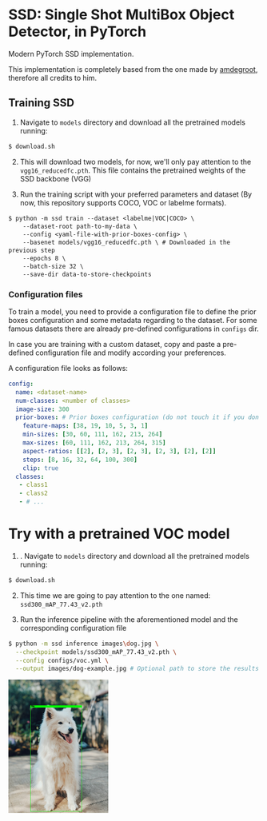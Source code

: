 # SSD: Single Shot MultiBox Object Detector, in PyTorch

Modern PyTorch SSD implementation.

This implementation is completely based from the one made by [amdegroot](https://github.com/amdegroot/ssd.pytorch), therefore all credits to him.

## Training SSD

1. Navigate to `models` directory and download all the pretrained models running:

```bash
$ download.sh
```

2. This will download two models, for now, we'll only pay attention to the `vgg16_reducedfc.pth`. This file contains the pretrained weights of the SSD backbone (VGG)

3. Run the training script with your preferred parameters and dataset (By now, this repository supports COCO, VOC or labelme formats).

```$bash
$ python -m ssd train --dataset <labelme|VOC|COCO> \
    --dataset-root path-to-my-data \
    --config <yaml-file-with-prior-boxes-config> \
    --basenet models/vgg16_reducedfc.pth \ # Downloaded in the previous step
    --epochs 8 \
    --batch-size 32 \
    --save-dir data-to-store-checkpoints
```

### Configuration files

To train a model, you need to provide a configuration file to define the prior boxes
configuration and some metadata regarding to the dataset. For some famous datasets
there are already pre-defined configurations in `configs` dir.

In case you are training with a custom dataset, copy and paste a pre-defined configuration
file and modify according your preferences.

A configuration file looks as follows:

```yaml
config:
  name: <dataset-name>
  num-classes: <number of classes>
  image-size: 300
  prior-boxes: # Prior boxes configuration (do not touch it if you don't know what you are doing 😀)
    feature-maps: [38, 19, 10, 5, 3, 1]
    min-sizes: [30, 60, 111, 162, 213, 264]
    max-sizes: [60, 111, 162, 213, 264, 315]
    aspect-ratios: [[2], [2, 3], [2, 3], [2, 3], [2], [2]]
    steps: [8, 16, 32, 64, 100, 300]
    clip: true
  classes:
   - class1
   - class2
   - # ...
```

# Try with a pretrained VOC model

1. . Navigate to `models` directory and download all the pretrained models running:

```bash
$ download.sh
```

2. This time we are going to pay attention to the one named: `ssd300_mAP_77.43_v2.pth`

3. Run the inference pipeline with the aforementioned model and the corresponding
configuration file

```bash
$ python -m ssd inference images\dog.jpg \
  --checkpoint models/ssd300_mAP_77.43_v2.pth \
  --config configs/voc.yml \
  --output images/dog-example.jpg # Optional path to store the results
```

<img src="images/dog-example.jpg" width=200>